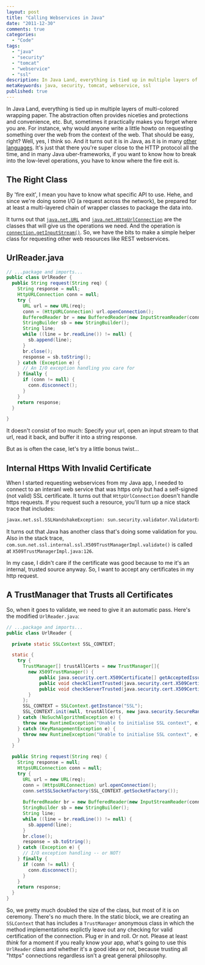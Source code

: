 ```yaml
---
layout: post
title: "Calling Webservices in Java"
date: "2011-12-30"
comments: true
categories:
  - "Code"
tags:
  - "java"
  - "security"
  - "tomcat"
  - "webservice"
  - "ssl"
description: In Java Land, everything is tied up in multiple layers of multi-colored wrapping paper.  The abstraction often provides niceties and protections and conveni
metaKeywords: java, security, tomcat, webservice, ssl
published: true
---
```


In Java Land, everything is tied up in multiple layers of multi-colored wrapping paper.  The abstraction often provides niceties and protections and convenience, etc.  But, sometimes it practically makes you forget where you are.  For instance, why would anyone write a little howto on requesting something over the web from the context of the web.  That should be easy, right?  Well, yes, I think so.  And it turns out it is in Java, as it is in many <a href="http://developer.marklogic.com/pubs/5.0/apidocs/Ext-2.html">other languages</a>.  It's just that there you're super close to the HTTP protocol all the time, and in many Java uber-frameworks, if you want to know how to break into the low-level operations, you have to know where the fire exit is.

<!--more-->

The Right Class
---------------

By 'fire exit', I mean you have to know what specific API to use.  Hehe, and since we're doing some I/O (a request across the network), be prepared for at least a multi-layered chain of wrapper classes to package the data into.

It turns out that [`java.net.URL`](http://docs.oracle.com/javase/6/docs/api/java/net/URL.html) and [`java.net.HttpUrlConnection`](http://docs.oracle.com/javase/1.5.0/docs/api/java/net/HttpURLConnection.html) are the classes that will give us the operations we need.  And the operation is [`connection.getInputStream()`](http://docs.oracle.com/javase/1.5.0/docs/api/java/net/URLConnection.html#getInputStream()).  So, we have the bits to make a simple helper class for requesting other web resources like REST webservices.

UrlReader.java
--------------

```java
// ...package and imports...
public class UrlReader {
  public String request(String req) {
    String response = null;
    HttpURLConnection conn = null;
    try {
      URL url = new URL(req);
      conn = (HttpURLConnection) url.openConnection();
      BufferedReader br = new BufferedReader(new InputStreamReader(conn.getInputStream()));
      StringBuilder sb = new StringBuilder();
      String line;
      while ((line = br.readLine()) != null) {
        sb.append(line);
      }
      br.close();
      response = sb.toString();
    } catch (Exception e) {
      // An I/O exception handling you care for
    } finally {
      if (conn != null) {
        conn.disconnect();
      }
    }
    return response;
  }

}
```

It doesn't consist of too much:  Specify your url, open an input stream to that url, read it back, and buffer it into a string response.

But as is often the case, let's try a little bonus twist...

Internal Https With Invalid Certificate
---------------------------------------

When I started requesting webservices from my Java app, I needed to connect to an interanl web service that was https only but had a self-signed (not valid) SSL certificate.  It turns out that `HttpUrlConnection` doesn't handle https requests.  If you request such a resource, you'll turn up a nice stack trace that includes:

```bash
javax.net.ssl.SSLHandshakeException: sun.security.validator.ValidatorException: PKIX path building failed: sun.security.provider.certpath.SunCertPathBuilderException: unable to find valid certification path to requested target
```

It turns out that Java has another class that's doing some validation for you.  Also in the stack trace, `com.sun.net.ssl.internal.ssl.X509TrustManagerImpl.validate()` is called at `X509TrustManagerImpl.java:126`.  

In my case, I didn't care if the certificate was good because to me it's an internal, trusted source anyway.  So, I want to accept any certificates in my http request.

A TrustManager that Trusts all Certificates
-------------------------------------------

So, when it goes to validate, we need to give it an automatic pass.  Here's the modified `UrlReader.java`:

```java
// ...package and imports...    
public class UrlReader {

  private static SSLContext SSL_CONTEXT;

  static {
    try {
      TrustManager[] trustAllCerts = new TrustManager[]{
        new X509TrustManager() {
            public java.security.cert.X509Certificate[] getAcceptedIssuers() {return null;}
            public void checkClientTrusted(java.security.cert.X509Certificate[] certs, String authType){}
            public void checkServerTrusted(java.security.cert.X509Certificate[] certs, String authType){}
        }
      };
      SSL_CONTEXT = SSLContext.getInstance("SSL");
      SSL_CONTEXT.init(null, trustAllCerts, new java.security.SecureRandom());
    } catch (NoSuchAlgorithmException e) {
      throw new RuntimeException("Unable to initialise SSL context", e);
    } catch (KeyManagementException e) {
      throw new RuntimeException("Unable to initialise SSL context", e);
    }
  }

  public String request(String req) {
    String response = null;
    HttpsURLConnection conn = null;
    try {
      URL url = new URL(req);
      conn = (HttpsURLConnection) url.openConnection();
      conn.setSSLSocketFactory(SSL_CONTEXT.getSocketFactory());
      
      BufferedReader br = new BufferedReader(new InputStreamReader(conn.getInputStream()));
      StringBuilder sb = new StringBuilder();
      String line;
      while ((line = br.readLine()) != null) {
        sb.append(line);
      }
      br.close();
      response = sb.toString();
    } catch (Exception e) {
      // I/O exception handling -- or NOT!
    } finally {
      if (conn != null) {
        conn.disconnect();
      }
    }
    return response;
  }
}
```

So, we pretty much doubled the size of the class, but most of it is on ceremony.  There's no much there.  In the static block, we are creating an `SSLContext` that has includes a `TrustManager` anonymous class in which the method implementations explictly leave out any checking for valid certification of the connection.  Plug er in and roll.  Or not.  Please at least *think* for a moment if you really know your app, what's going to use this `UrlReader` class and whether it's a good idea or not, because trusting all "https" connections regardless isn't a great general philosophy.

  
